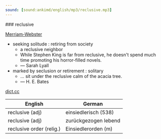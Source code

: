 ```yaml
---
sound: [sound:ankimd/english/mp3/reclusive.mp3]
---
```


\### reclusive

[Merriam-Webster](https://www.merriam-webster.com/dictionary/reclusive)

- seeking solitude : retiring from society
    - a reclusive neighbor
    - While Stephen King is far from reclusive, he doesn't spend much time promoting his horror-filled novels.
    - — Sarah Lyall
- marked by seclusion or retirement : solitary
    - … sit under the reclusive calm of the acacia tree.
    - — H. E. Bates

[dict.cc](https://www.dict.cc/reclusive)

| English        | German       |
| -------------- | ------------ |
| reclusive (adj) | einsiedlerisch (538) |
| reclusive (adj) | zurückgezogen lebend |
| reclusive order (relig.) | Einsiedlerorden (m) |
